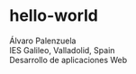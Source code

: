 # hello-world</br>

Álvaro Palenzuela</br>
IES Galileo, Valladolid, Spain</br>
Desarrollo de aplicaciones Web</br>
